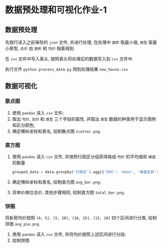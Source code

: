 # 数据预处理和可视化作业-1

## 数据预处理

先按行读入之前保存的 `json` 文件, 并进行处理, 在处理中 `面积` 取最小值, `房型` 取最小房型, `总价` 由 `面积` 和 `均价` 相乘得到.

在 `csv` 文件中写入表头, 按照表头将处理后的数据写入到 `csv` 文件中.

执行文件 `python process_data.py` 得到处理结果 `new_house.csv`

## 数据可视化

### 散点图

1. 使用 `pandas` 读入 `csv` 文件;
2. 取出 `均价`, `总价` 和 `类型` 三个字段的属性, 并取出 `类型` 数据的种类用于显示图例和区分颜色;
3. 确定横纵坐标和表名, 绘制散点图 `scatter.png`.

### 直方图

1. 使用 `pandas` 读入 `csv` 文件, 并按照行政区分组获得每组 `均价` 的平均值和 `楼盘` 的数量

    ```python
    grouped_data = data.groupby('行政区').agg({'均价': 'mean', '楼盘名称': 'size'})
    ```

2. 确定横纵坐标和表名, 绘制直方图 `avg_bar.png`;
3. 将单价换位总价, 其他步骤相同, 绘制直方图 `total_bar.png`.

### 饼图

将新房均价按照 `(0, 5]、(5, 10]、(10, 15]、(15, 20]` 四个区间进行分类, 绘制饼图 `avg_pie.png`.

1. 使用 `pandas` 读入 `csv` 文件, 并将均价按照上述区间进行分段;
2. 绘制饼图
